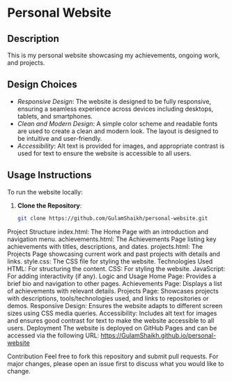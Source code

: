 # Personal Website

## Description
This is my personal website showcasing my achievements, ongoing work, and projects.

## Design Choices
- *Responsive Design*: The website is designed to be fully responsive, ensuring a seamless experience across devices including desktops, tablets, and smartphones.
- *Clean and Modern Design*: A simple color scheme and readable fonts are used to create a clean and modern look. The layout is designed to be intuitive and user-friendly.
- *Accessibility*: Alt text is provided for images, and appropriate contrast is used for text to ensure the website is accessible to all users.

## Usage Instructions
To run the website locally:
1. **Clone the Repository**:
   ```bash
   git clone https://github.com/GulamShaikh/personal-website.git

Project Structure
index.html: The Home Page with an introduction and navigation menu.
achievements.html: The Achievements Page listing key achievements with titles, descriptions, and dates.
projects.html: The Projects Page showcasing current work and past projects with details and links.
style.css: The CSS file for styling the website.
Technologies Used
HTML: For structuring the content.
CSS: For styling the website.
JavaScript: For adding interactivity (if any).
Logic and Usage
Home Page: Provides a brief bio and navigation to other pages.
Achievements Page: Displays a list of achievements with relevant details.
Projects Page: Showcases projects with descriptions, tools/technologies used, and links to repositories or demos.
Responsive Design: Ensures the website adapts to different screen sizes using CSS media queries.
Accessibility: Includes alt text for images and ensures good contrast for text to make the website accessible to all users.
Deployment
The website is deployed on GitHub Pages and can be accessed via the following URL: https://GulamShaikh.github.io/personal-website



Contribution
Feel free to fork this repository and submit pull requests. For major changes, please open an issue first to discuss what you would like to change.
